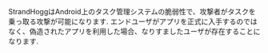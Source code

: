   
StrandHoggはAndroid上のタスク管理システムの脆弱性で、攻撃者がタスクを乗っ取る攻撃が可能になります. エンドユーザがアプリを正式に入手するのではなく、偽造されたアプリを利用した場合、なりすましたユーザが存在することになります.
  